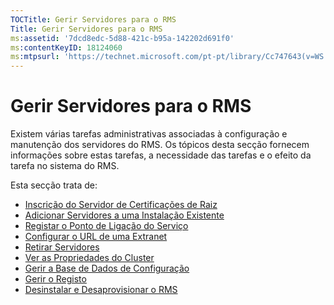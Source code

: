 ```yaml
---
TOCTitle: Gerir Servidores para o RMS
Title: Gerir Servidores para o RMS
ms:assetid: '7dcd8edc-5d88-421c-b95a-142202d691f0'
ms:contentKeyID: 18124060
ms:mtpsurl: 'https://technet.microsoft.com/pt-pt/library/Cc747643(v=WS.10)'
---
```


Gerir Servidores para o RMS
===========================

Existem várias tarefas administrativas associadas à configuração e manutenção dos servidores do RMS. Os tópicos desta secção fornecem informações sobre estas tarefas, a necessidade das tarefas e o efeito da tarefa no sistema do RMS.

Esta secção trata de:

-   [Inscrição do Servidor de Certificações de Raiz](https://technet.microsoft.com/3f69d25e-ecae-447f-b741-a819c8cf6227)
-   [Adicionar Servidores a uma Instalação Existente](https://technet.microsoft.com/7f3598ff-cd19-4daa-aa65-877f7f95a8ec)
-   [Registar o Ponto de Ligação do Serviço](https://technet.microsoft.com/446d83ec-3224-45e2-9697-625e7db338f3)
-   [Configurar o URL de uma Extranet](https://technet.microsoft.com/88fec9ff-c96c-4d20-8856-0485e7507572)
-   [Retirar Servidores](https://technet.microsoft.com/52005e2e-9563-4ba0-906c-3cc76f9c378f)
-   [Ver as Propriedades do Cluster](https://technet.microsoft.com/d1307d46-8fcc-4bee-bfe7-f684bb2254c9)
-   [Gerir a Base de Dados de Configuração](https://technet.microsoft.com/21551ca0-d09e-48ee-a9b3-287ed4586db7)
-   [Gerir o Registo](https://technet.microsoft.com/8fccfc57-2135-494e-8e44-f6191bf5e4a0)
-   [Desinstalar e Desaprovisionar o RMS](https://technet.microsoft.com/cae1ed5b-f716-41f0-8e14-7cbfef405331)
